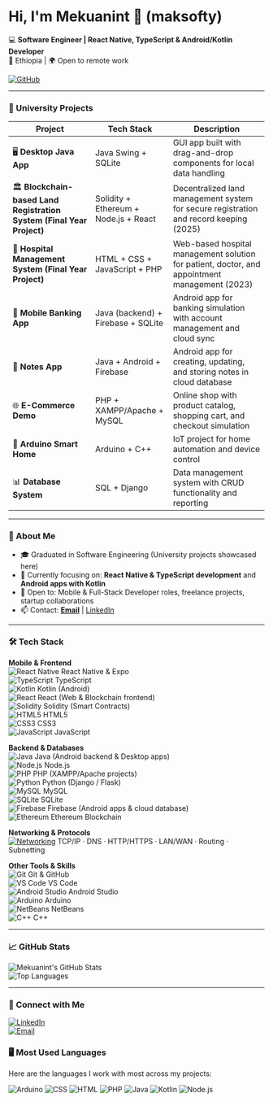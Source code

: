 # Hi, I'm Mekuanint 👋 (maksofty)

💻 **Software Engineer | React Native, TypeScript & Android/Kotlin Developer**  
📍 Ethiopia | 🌍 Open to remote work  

[![GitHub](https://img.shields.io/badge/GitHub-VenomX--Meku-181717?style=for-the-badge&logo=github&logoColor=white)](https://github.com/VenomX-Meku)

---

### 📌 University Projects
| Project | Tech Stack | Description |
|---------|------------|-------------|
| 🖥️ **Desktop Java App** | Java Swing + SQLite | GUI app built with drag-and-drop components for local data handling |
| 🏛️ **Blockchain-based Land Registration System (Final Year Project)** | Solidity + Ethereum + Node.js + React | Decentralized land management system for secure registration and record keeping (2025) |
| 🏥 **Hospital Management System (Final Year Project)** | HTML + CSS + JavaScript + PHP | Web-based hospital management solution for patient, doctor, and appointment management (2023) |
| 📱 **Mobile Banking App** | Java (backend) + Firebase + SQLite | Android app for banking simulation with account management and cloud sync |
| 📝 **Notes App** | Java + Android + Firebase | Android app for creating, updating, and storing notes in cloud database |
| 🌐 **E-Commerce Demo** | PHP + XAMPP/Apache + MySQL | Online shop with product catalog, shopping cart, and checkout simulation |
| 🤖 **Arduino Smart Home** | Arduino + C++ | IoT project for home automation and device control |
| 📊 **Database System** | SQL + Django | Data management system with CRUD functionality and reporting |

---

### 🚀 About Me
- 🎓 Graduated in Software Engineering (University projects showcased here)  
- 🔭 Currently focusing on: **React Native & TypeScript development** and **Android apps with Kotlin**  
- 💼 Open to: Mobile & Full-Stack Developer roles, freelance projects, startup collaborations  
- 📫 Contact: **[Email](mailto:mekusoft@gmail.com)** | [LinkedIn](https://www.linkedin.com/in/your-link)  

---

### 🛠️ Tech Stack

**Mobile & Frontend**  
![React Native](https://img.shields.io/badge/React%20Native-61DAFB?style=for-the-badge&logo=react&logoColor=white) React Native & Expo  
![TypeScript](https://img.shields.io/badge/TypeScript-3178C6?style=for-the-badge&logo=typescript&logoColor=white) TypeScript  
![Kotlin](https://img.shields.io/badge/Kotlin-0095D5?style=for-the-badge&logo=kotlin&logoColor=white) Kotlin (Android)  
![React](https://img.shields.io/badge/React-61DAFB?style=for-the-badge&logo=react&logoColor=white) React (Web & Blockchain frontend)  
![Solidity](https://img.shields.io/badge/Solidity-363636?style=for-the-badge&logo=ethereum&logoColor=white) Solidity (Smart Contracts)  
![HTML5](https://img.shields.io/badge/HTML5-E34F26?style=for-the-badge&logo=html5&logoColor=white) HTML5  
![CSS3](https://img.shields.io/badge/CSS3-1572B6?style=for-the-badge&logo=css3&logoColor=white) CSS3  
![JavaScript](https://img.shields.io/badge/JavaScript-F7DF1E?style=for-the-badge&logo=javascript&logoColor=black) JavaScript  

**Backend & Databases**  
![Java](https://img.shields.io/badge/Java-ED8B00?style=for-the-badge&logo=java&logoColor=white) Java (Android backend & Desktop apps)  
![Node.js](https://img.shields.io/badge/Node.js-339933?style=for-the-badge&logo=node.js&logoColor=white) Node.js  
![PHP](https://img.shields.io/badge/PHP-777BB4?style=for-the-badge&logo=php&logoColor=white) PHP (XAMPP/Apache projects)  
![Python](https://img.shields.io/badge/Python-3776AB?style=for-the-badge&logo=python&logoColor=white) Python (Django / Flask)  
![MySQL](https://img.shields.io/badge/MySQL-4479A1?style=for-the-badge&logo=mysql&logoColor=white) MySQL  
![SQLite](https://img.shields.io/badge/SQLite-003B57?style=for-the-badge&logo=sqlite&logoColor=white) SQLite  
![Firebase](https://img.shields.io/badge/Firebase-FFCA28?style=for-the-badge&logo=firebase&logoColor=black) Firebase (Android apps & cloud database)  
![Ethereum](https://img.shields.io/badge/Ethereum-627EEA?style=for-the-badge&logo=ethereum&logoColor=white) Ethereum Blockchain  

**Networking & Protocols**  
[![Networking](https://img.shields.io/badge/Networking-0A74DA?style=for-the-badge&logo=networking&logoColor=white)](https://www.cloudflare.com/learning/networking/) TCP/IP · DNS · HTTP/HTTPS · LAN/WAN · Routing · Subnetting  

**Other Tools & Skills**  
![Git](https://img.shields.io/badge/Git-F05032?style=for-the-badge&logo=git&logoColor=white) Git & GitHub  
![VS Code](https://img.shields.io/badge/VS%20Code-007ACC?style=for-the-badge&logo=visual-studio-code&logoColor=white) VS Code  
![Android Studio](https://img.shields.io/badge/Android%20Studio-3DDC84?style=for-the-badge&logo=android&logoColor=white) Android Studio  
![Arduino](https://img.shields.io/badge/Arduino-00979D?style=for-the-badge&logo=arduino&logoColor=white) Arduino  
![NetBeans](https://img.shields.io/badge/NetBeans-007396?style=for-the-badge&logo=netbeans&logoColor=white) NetBeans  
![C++](https://img.shields.io/badge/C++-00599C?style=for-the-badge&logo=c%2B%2B&logoColor=white) C++  

---

### 📈 GitHub Stats
![Mekuanint's GitHub Stats](https://github-readme-stats.vercel.app/api?username=maksofty&show_icons=true&theme=tokyonight&count_private=true)  
![Top Languages](https://github-readme-stats.vercel.app/api/top-langs/?username=maksofty&layout=compact&theme=tokyonight)

---

### 🔗 Connect with Me
[![LinkedIn](https://img.shields.io/badge/LinkedIn-0A66C2?style=for-the-badge&logo=linkedin&logoColor=white)](https://www.linkedin.com/in/your-link)  
[![Email](https://img.shields.io/badge/Email-D14836?style=for-the-badge&logo=gmail&logoColor=white)](mailto:mekusoft@gmail.com) 




### 🖥️ Most Used Languages
Here are the languages I work with most across my projects:

![Arduino](https://img.shields.io/badge/Arduino-00979D?style=for-the-badge&logo=arduino&logoColor=white)
![CSS](https://img.shields.io/badge/CSS3-1572B6?style=for-the-badge&logo=css3&logoColor=white)
![HTML](https://img.shields.io/badge/HTML5-E34F26?style=for-the-badge&logo=html5&logoColor=white)
![PHP](https://img.shields.io/badge/PHP-777BB4?style=for-the-badge&logo=php&logoColor=white)
![Java](https://img.shields.io/badge/Java-ED8B00?style=for-the-badge&logo=java&logoColor=white)
![Kotlin](https://img.shields.io/badge/Kotlin-0095D5?style=for-the-badge&logo=kotlin&logoColor=white)
![Node.js](https://img.shields.io/badge/Node.js-339933?style=for-the-badge&logo=node.js&logoColor=white)


